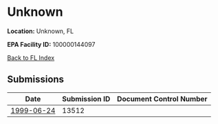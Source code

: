 # Unknown

**Location:** Unknown, FL

**EPA Facility ID:** 100000144097

[Back to FL Index](../../index.md)

## Submissions

| Date | Submission ID | Document Control Number |
|------|--------------|-------------------------|
| [1999-06-24](submissions/13512.md) | 13512 |  |
